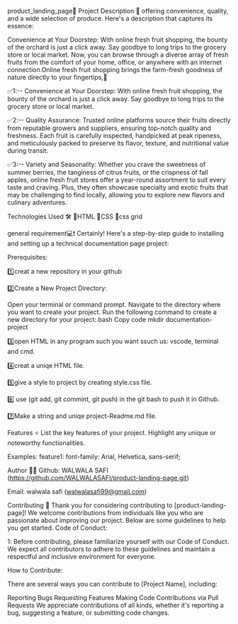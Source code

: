 product_landing_page🚀
Project Description 📝
offering convenience, quality, and a wide selection of produce. Here's a description that captures its essence:

Convenience at Your Doorstep: With online fresh fruit shopping, the bounty of the orchard is just a click away. Say goodbye to long trips to the grocery store or local market. Now, you can browse through a diverse array of fresh fruits from the comfort of your home, office, or anywhere with an internet connection.Online fresh fruit shopping brings the farm-fresh goodness of nature directly to your fingertips,🥰

✅1:-- Convenience at Your Doorstep: With online fresh fruit shopping, the bounty of the orchard is just a click away. Say goodbye to long trips to the grocery store or local market. 


✅2:-- Quality Assurance: Trusted online platforms source their fruits directly from reputable growers and suppliers, ensuring top-notch quality and freshness. Each fruit is carefully inspected, handpicked at peak ripeness, and meticulously packed to preserve its flavor, texture, and nutritional value during transit.

✅3:-- Variety and Seasonality: Whether you crave the sweetness of summer berries, the tanginess of citrus fruits, or the crispness of fall apples, online fresh fruit stores offer a year-round assortment to suit every taste and craving. Plus, they often showcase specialty and exotic fruits that may be challenging to find locally, allowing you to explore new flavors and culinary adventures.


Technologies Used 🛠️
🔹HTML
🔹CSS
🔹css grid


general requirement💻❗
Certainly! Here's a step-by-step guide to installing and setting up a technical documentation page project:

Prerequisites:

1️⃣creat a new repository in your github

2️⃣Create a New Project Directory:

Open your terminal or command prompt. Navigate to the directory where you want to create your project. Run the following command to create a new directory for your project: bash Copy code mkdir documentation-project

3️⃣open HTML in any program such you want ssuch us: vscode, terminal and cmd.

4️⃣creat a uniqe HTML file.

5️⃣give a style to project by creating style.css file. 

6️⃣ use (git add, git commint, git push) in the git bash to push it in Github.

7️⃣Make a string and uniqe project-Readme.md file.

Features ⭐
List the key features of your project. Highlight any unique or noteworthy functionalities.

Examples: feature1: font-family: Arial, Helvetica, sans-serif;

Author 🔵✅
Github: WALWALA SAFI (https://github.com/WALWALASAFI/product-landing-page.git)

Email: walwala safi (walwalasafi99@gmail.com)


Contributing 🤝
Thank you for considering contributing to [product-landing-page]! We welcome contributions from individuals like you who are passionate about improving our project. Below are some guidelines to help you get started. Code of Conduct:

1: Before contributing, please familiarize yourself with our Code of Conduct. We expect all contributors to adhere to these guidelines and maintain a respectful and inclusive environment for everyone.

How to Contribute:

There are several ways you can contribute to [Project Name], including:

Reporting Bugs Requesting Features Making Code Contributions via Pull Requests We appreciate contributions of all kinds, whether it's reporting a bug, suggesting a feature, or submitting code changes.